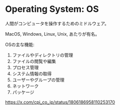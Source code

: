 # Operating System: OS

人間がコンピュータを操作するためのミドルウェア。

MacOS, Windows, Linux, Unix, あたりが有名。

OSの主な機能:

1. ファイルやディレクトリの管理
2. ファイルの閲覧や編集
3. プロセス管理
4. システム情報の取得
5. ユーザーやグループの管理
6. ネットワーク
7. パッケージ

https://x.com/cpi_co_jp/status/1806186958110253170
